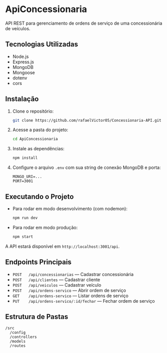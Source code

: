 # ApiConcessionaria

API REST para gerenciamento de ordens de serviço de uma concessionária de veículos.

## Tecnologias Utilizadas
- Node.js
- Express.js
- MongoDB
- Mongoose
- dotenv
- cors

## Instalação

1. Clone o repositório:
   ```bash
   git clone https://github.com/rafaelVictor05/Concessionaria-API.git
   ```
2. Acesse a pasta do projeto:
   ```bash
   cd ApiConcessionaria
   ```
3. Instale as dependências:
   ```bash
   npm install
   ```
4. Configure o arquivo `.env` com sua string de conexão MongoDB e porta:
   ```env
   MONGO_URI=...
   PORT=3001
   ```

## Executando o Projeto

- Para rodar em modo desenvolvimento (com nodemon):
  ```bash
  npm run dev
  ```
- Para rodar em modo produção:
  ```bash
  npm start
  ```

A API estará disponível em `http://localhost:3001/api`.

## Endpoints Principais

- `POST   /api/concessionarias` — Cadastrar concessionária
- `POST   /api/clientes` — Cadastrar cliente
- `POST   /api/veiculos` — Cadastrar veículo
- `POST   /api/ordens-servico` — Abrir ordem de serviço
- `GET    /api/ordens-servico` — Listar ordens de serviço
- `PUT    /api/ordens-servico/:id/fechar` — Fechar ordem de serviço

## Estrutura de Pastas

```
/src
  /config
  /controllers
  /models
  /routes
```


